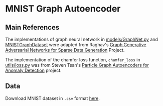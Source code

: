 # MNIST Graph Autoencoder
## Main References
The implementations of graph neural network in [models/GraphNet.py](https://github.com/zichunhao/mnist_graph_autoencoder/blob/master/models/GraphNet.py) and [MNISTGraphDataset](https://github.com/zichunhao/mnist_graph_autoencoder/blob/master/MNISTGraphDataset.py) were adapted from Raghav's [Graph Generative Adversarial Networks for Sparse Data Generation](https://github.com/rkansal47/graph-gan) Project.

The implementation of the chamfer loss function, `chamfer_loss` in [utils/loss.py](https://github.com/zichunhao/mnist_graph_autoencoder/blob/master/utils/loss.py) was from Steven Tsan's [Particle Graph Autoencoders for Anomaly Detection](https://github.com/stsan9/AnomalyDetection4Jets/tree/emd) project.

## Data
Download MNIST dataset in `.csv` format [here](https://github.com/pjreddie/mnist-csv-png).

